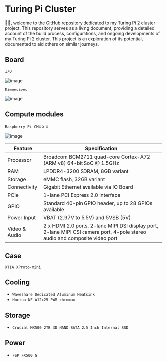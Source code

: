 # Turing Pi Cluster

👋🏾, welcome to the GitHub repository dedicated to my Turing Pi 2 cluster project. This repository serves as a living document, providing a detailed account of the build process, configurations, and ongoing developments of my Turing Pi 2 cluster. This project is an exploration of its potential, documented to aid others on similar journeys.

## Board
`I/O`

![image](https://github.com/samueljoli/turing_pi_cluster/assets/12755671/3ac77958-0fe7-42bb-a5ed-1bf13d45c070)

`Dimensions`

![image](https://github.com/samueljoli/turing_pi_cluster/assets/12755671/b09b7d1e-b521-491d-9078-440e4212b85c)

## Compute modules
`Raspberry Pi CM4` x `4`

![image](https://github.com/samueljoli/turing_pi_cluster/assets/12755671/18bdd962-a147-4ca0-8065-d6c514849ba4)

| Feature          | Specification                                                        |
|------------------|----------------------------------------------------------------------|
| Processor        | Broadcom BCM2711 quad-core Cortex-A72 (ARM v8) 64-bit SoC @ 1.5GHz |
| RAM              | LPDDR4-3200 SDRAM, 8GB variant |
| Storage          | eMMC flash, 32GB variant |
| Connectivity     | Gigabit Ethernet available via IO Board |
| PCIe             | 1-lane PCI Express 2.0 interface |
| GPIO             | Standard 40-pin GPIO header, up to 28 GPIOs available |
| Power Input      | VBAT (2.97V to 5.5V) and 5VSB (5V) |
| Video & Audio    | 2 x HDMI 2.0 ports, 2-lane MIPI DSI display port, 2-lane MIPI CSI camera port, 4-pole stereo audio and composite video port |

## Case
`XTIA XProto-mini`

## Cooling
- `Waveshare Dedicated Aluminum Heatsink`
- `Noctua NF-A12x25 PWM chromax`

## Storage
- `Crucial MX500 2TB 3D NAND SATA 2.5 Inch Internal SSD`

## Power
- `FSP FX500 G`

